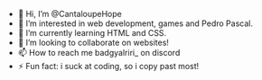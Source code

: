 - 👋 Hi, I’m @CantaloupeHope
- 👀 I’m interested in web development, games and Pedro Pascal.
- 🌱 I’m currently learning HTML and CSS.
- 💞️ I’m looking to collaborate on websites!
- 📫 How to reach me badgyalriri_ on discord
- ⚡ Fun fact: i suck at coding, so i copy past most!

<!---
CantaloupeHope/CantaloupeHope is a ✨ special ✨ repository because its `README.md` (this file) appears on your GitHub profile.
You can click the Preview link to take a look at your changes.
--->
